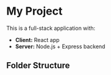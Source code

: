 # My Project

This is a full-stack application with:
- **Client:** React app
- **Server:** Node.js + Express backend

## Folder Structure
